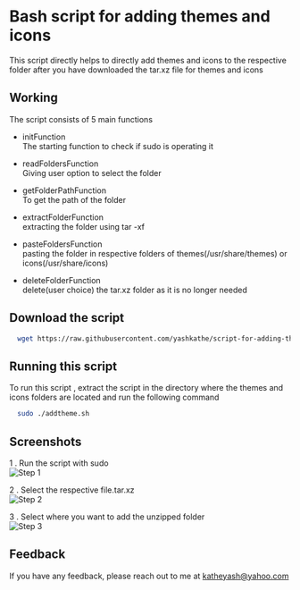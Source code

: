 
# Bash script for adding themes and icons 

This script directly helps to directly add themes and icons to the respective folder after
you have downloaded the tar.xz file for themes and icons
## Working

The script consists of 5 main functions

-	initFunction \
    The starting function to check if sudo is operating it 

- readFoldersFunction \
    Giving user option to select the folder 
    
- getFolderPathFunction \
    To get the path of the folder

- extractFolderFunction \
    extracting the folder using tar -xf

- pasteFoldersFunction \
    pasting the folder in respective folders of themes(/usr/share/themes) or icons(/usr/share/icons)

- deleteFolderFunction \
    delete(user choice) the tar.xz folder as it is no longer needed     

## Download the script 

```bash
  wget https://raw.githubusercontent.com/yashkathe/script-for-adding-themes-and-icons/master/addtheme.sh
```

## Running this script

To run this script , 
extract the script in the directory where the themes and icons folders are located and run the following command


```bash
  sudo ./addtheme.sh 
```


## Screenshots

1 . Run the script with sudo \
![Step 1](https://raw.githubusercontent.com/yashkathe/script-for-adding-themes-and-icons/master/assets/step1.gif)

2 . Select the respective file.tar.xz \
![Step 2](https://raw.githubusercontent.com/yashkathe/script-for-adding-themes-and-icons/master/assets/step2.gif)

3 . Select where you want to add the unzipped folder \
![Step 3](https://raw.githubusercontent.com/yashkathe/script-for-adding-themes-and-icons/master/assets/step3.gif)

## Feedback

If you have any feedback, please reach out to me at katheyash@yahoo.com
